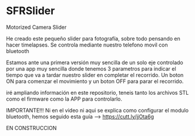 # SFRSlider
Motorized Camera Slider

He creado este pequeño slider para fotografía, sobre todo pensando en hacer timelapses. Se controla mediante nuestro telefono movil con bluetooth

Estamos ante una primera versión muy sencilla de un solo eje controlado por una app muy sencilla donde tenemos 3 parametros para indicar el tiempo que va a tardar nuestro slider en completar el recorrido. Un boton ON para comenzar el movimiento y un boton OFF para parar el recorrido. 

iré ampliando información en este repositorio, teneis tanto los archivos STL como el firmware como la APP para controlarlo.

IMPORTANTE!!! Ni en el video ni aqui se explica como configurar el modulo bluetooth, hemos seguido esta guía  --> https://cutt.ly/jjOta6g

EN CONSTRUCCION
